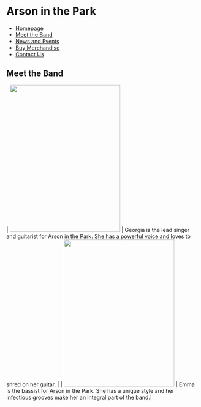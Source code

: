 # Arson in the Park
- [Homepage](index.md)
- [Meet the Band](MeetTheBand.md)
- [News and Events](NewsAndEvents.md)
- [Buy Merchandise](BuyMerchandise.md)
- [Contact Us](ContactUs.md)

## Meet the Band

| <img src="https://i.postimg.cc/RCjLQhR8/Untitled-design.png"  width="288" height="384">   | Georgia is the lead singer and guitarist for Arson in the Park. She has a powerful voice and loves to shred on her guitar.         |
| <img src="https://i.postimg.cc/4N6V65n7/Untitled-design-1.png"  width="288" height="384"> | Emma is the bassist for Arson in the Park. She has a unique style and her infectious grooves make her an integral part of the band.|

